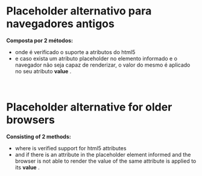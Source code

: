 Placeholder alternativo para navegadores antigos
====

**Composta por 2 métodos:**<br>
- onde é verificado o suporte a atributos do html5
- e caso exista um atributo placeholder no elemento informado e o navegador não seja capaz de renderizar, o valor do mesmo é aplicado no seu atributo **value** .

<br>

Placeholder alternative for older browsers
====

**Consisting of 2 methods:**<br>
- where is verified support for html5 attributes
- and if there is an attribute in the placeholder element informed and the browser is not able to render the value of the same attribute is applied to its **value** .